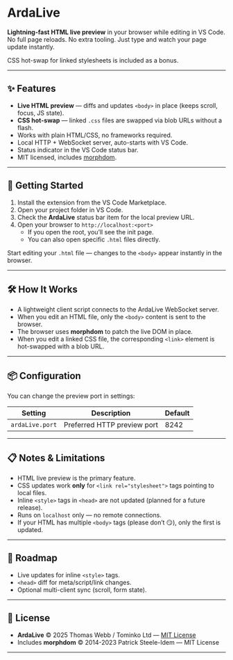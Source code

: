 # ArdaLive

**Lightning-fast HTML live preview** in your browser while editing in VS Code.  
No full page reloads. No extra tooling. Just type and watch your page update instantly.

CSS hot-swap for linked stylesheets is included as a bonus.

---

## ✨ Features

- **Live HTML preview** — diffs and updates `<body>` in place (keeps scroll, focus, JS state).
- **CSS hot-swap** — linked `.css` files are swapped via blob URLs without a flash.
- Works with plain HTML/CSS, no frameworks required.
- Local HTTP + WebSocket server, auto-starts with VS Code.
- Status indicator in the VS Code status bar.
- MIT licensed, includes [morphdom](https://github.com/patrick-steele-idem/morphdom).

---

## 🚀 Getting Started

1. Install the extension from the VS Code Marketplace.  
2. Open your project folder in VS Code.  
3. Check the **ArdaLive** status bar item for the local preview URL.  
4. Open your browser to `http://localhost:<port>`  
   - If you open the root, you’ll see the init page.  
   - You can also open specific `.html` files directly.

Start editing your `.html` file — changes to the `<body>` appear instantly in the browser.

---

## 🛠 How It Works

- A lightweight client script connects to the ArdaLive WebSocket server.
- When you edit an HTML file, only the `<body>` content is sent to the browser.
- The browser uses **morphdom** to patch the live DOM in place.
- When you edit a linked CSS file, the corresponding `<link>` element is hot-swapped with a blob URL.

---

## 📦 Configuration

You can change the preview port in settings:

| Setting            | Description                         | Default |
|--------------------|-------------------------------------|---------|
| `ardaLive.port`    | Preferred HTTP preview port         | 8242    |

---

## 📋 Notes & Limitations

- HTML live preview is the primary feature.
- CSS updates work **only** for `<link rel="stylesheet">` tags pointing to local files.
- Inline `<style>` tags in `<head>` are not updated (planned for a future release).
- Runs on `localhost` only — no remote connections.
- If your HTML has multiple `<body>` tags (please don’t 😏), only the first is updated.

---

## 📅 Roadmap

- Live updates for inline `<style>` tags.
- `<head>` diff for meta/script/link changes.
- Optional multi-client sync (scroll, form state).

---

## 📜 License

- **ArdaLive** © 2025 Thomas Webb / Tominko Ltd — [MIT License](LICENSE)
- Includes **morphdom** © 2014-2023 Patrick Steele-Idem — MIT License

---